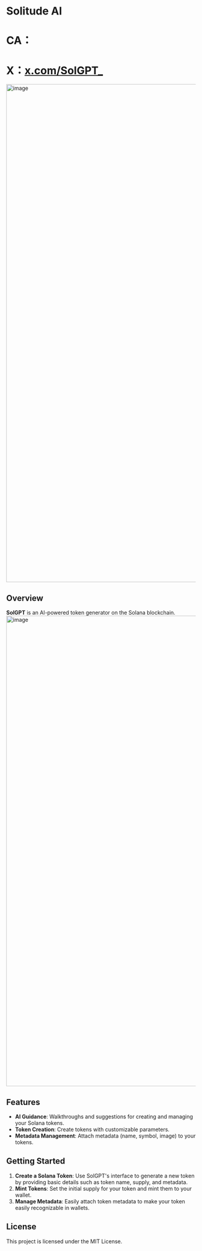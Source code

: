 ﻿# Solitude AI
# CA：
# X：[x.com/SolGPT_ ](https://x.com/SolitudeAI_Sol)
<img width="1321" alt="image" src="https://github.com/user-attachments/assets/fe53c6a0-a68b-4de1-ad53-4e2840f3e5da" />

## Overview
**SolGPT** is an AI-powered token generator on the Solana blockchain.
<img width="1248" alt="image" src="https://github.com/user-attachments/assets/9e0cb796-60e4-48ae-988f-1693e93b11d6" />

## Features
- **AI Guidance**: Walkthroughs and suggestions for creating and managing your Solana tokens.
- **Token Creation**: Create tokens with customizable parameters.
- **Metadata Management**: Attach metadata (name, symbol, image) to your tokens.

## Getting Started
1. **Create a Solana Token**: Use SolGPT's interface to generate a new token by providing basic details such as token name, supply, and metadata.
2. **Mint Tokens**: Set the initial supply for your token and mint them to your wallet.
3. **Manage Metadata**: Easily attach token metadata to make your token easily recognizable in wallets.

## License
This project is licensed under the MIT License.
